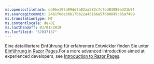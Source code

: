 ```yaml
---
ms.openlocfilehash: da9be107a99ddfa02aa582c7c7ed83080a421b9f
ms.sourcegitcommit: 24b1f6decbb17bb22a45166e5fdb0845c65af498
ms.translationtype: MT
ms.contentlocale: de-DE
ms.lasthandoff: 03/01/2019
ms.locfileid: "57037137"
---
```

<span data-ttu-id="61a0c-101">Eine detailliertere Einführung für erfahrenere Entwickler finden Sie unter [Einführung in Razor Pages](xref:razor-pages/index).</span><span class="sxs-lookup"><span data-stu-id="61a0c-101">For a more advanced introduction aimed at experienced developers, see [Introduction to Razor Pages](xref:razor-pages/index).</span></span>
